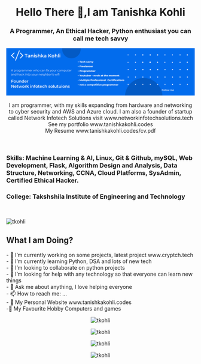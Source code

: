 
<h1 align="center">Hello There 👋,I am Tanishka Kohli </h1>

<h3 align="center"> A Programmer, An Ethical Hacker, Python enthusiast you can call me tech savvy </h3>


![](https://raw.githubusercontent.com/tkohli/Tanishka-Portfolio/main/banner.png?token=AINLYYYZWBE7OPKM4PA6BPDAUSYUI)


<p align="center"> I am programmer, with my skills expanding from hardware and networking to cyber security and AWS and Azure cloud. I am also a founder of startup called Network Infotech Solutions visit www.networkinfotechsolutions.tech <br> See my portfolio www.tanishkakohli.codes <br> My Resume www.tanishkakohli.codes/cv.pdf</p>
<br>
<h3> Skills: Machine Learning & AI, Linux, Git & Github, mySQL,
Web Development, Flask, Algorithm Design and Analysis,
Data Structure, Networking, CCNA, Cloud Platforms,
SysAdmin, Certified Ethical Hacker. </h3>

<h3> College: Takshshila Institute of Engineering and Technology </h3> <br />

<p align="left"> <img src="https://komarev.com/ghpvc/?username=tkohli&label=Profile%20views&color=0e75b6&style=flat" alt="tkohli"> </p>

<h2 align="left"> What I am Doing? </h2>
- 🔭 I’m currently working on some projects, latest project www.cryptch.tech <br> 
- 🌱 I’m currently learning Python, DSA and lots of new tech <br> 
- 👯 I’m looking to collaborate on python projects <br> 
- 🤔 I’m looking for help with any technology so that everyone can learn new things <br> 
- 💬 Ask me about anything, I love helping everyone <br> 
- 📫 How to reach me: ... <br> 
- 🏴󠁧󠁢󠁷󠁬󠁳󠁿 My Personal Website www.tanishkakohli.codes <br> 
-🏅 My Favourite Hobby Computers and games <br> 
<!--
<h2 align="center">Connect Me In</h2>
<a href="https://www.linkedin.com/in/tanishkakohli/" target="black" alt=> <img src= 'https://cdn.jsdelivr.net/npm/simple-icons@3.0.1/icons/linkedin.svg' height="30" width="40" /> </a><a href="https://www.youtube.com/channel/UCt2Rz4a2eOZZuNcUdAhpYUQ" target="black" alt> <img src= 'https://cdn.jsdelivr.net/npm/simple-icons@3.0.1/icons/youtube.svg' height="30" width="40" /> </a></h2><br><br>-->

<p align="center"> <img src="https://github-profile-trophy.vercel.app/?username=tkohli" alt="tkohli"> </p>

<p align="center"> <img src="https://github-readme-streak-stats.herokuapp.com/?user=tkohli&" alt="tkohli" > </p>

<p align="center"> <img src="https://github-readme-stats.vercel.app/api/top-langs?username=tkohli&show_icons=true&locale=en&layout=compact" alt="tkohli" > </p>

<p align="center"> <img src="https://github-readme-stats.vercel.app/api?username=tkohli&show_icons=true&locale=en" alt="tkohli" ></p>
<!--
**tkohli/tkohli** is a ✨ _special_ ✨ repository because its `README.md` (this file) appears on your GitHub profile
-->
